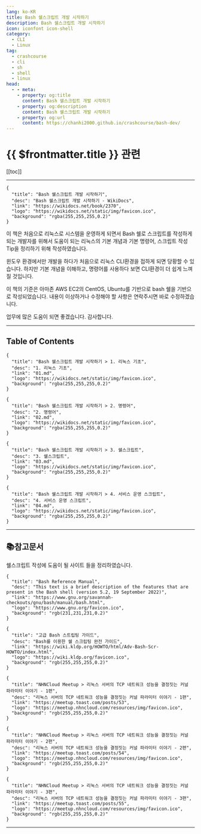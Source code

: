 ```yaml
---
lang: ko-KR
title: Bash 쉘스크립트 개발 시작하기
description: Bash 쉘스크립트 개발 시작하기
icon: iconfont icon-shell
category: 
  - CLI
  - Linux
tag: 
  - crashcourse
  - cli
  - sh
  - shell
  - linux
head:
  - - meta:
    - property: og:title
      content: Bash 쉘스크립트 개발 시작하기
    - property: og:description
      content: Bash 쉘스크립트 개발 시작하기
    - property: og:url
      content: https://chanhi2000.github.io/crashcourse/bash-dev/
---
```


# {{ $frontmatter.title }} 관련

[[toc]]

---

```component VPCard
{
  "title": "Bash 쉘스크립트 개발 시작하기",
  "desc": "Bash 쉘스크립트 개발 시작하기 - WikiDocs",
  "link": "https://wikidocs.net/book/2370",
  "logo": "https://wikidocs.net/static/img/favicon.ico",
  "background": "rgba(255,255,255,0.2)"
}
```

이 책은 처음으로 리눅스로 시스템을 운영하게 되면서 Bash 쉘로 스크립트를 작성하게 되는 개발자를 위해서 도움이 되는 리눅스의 기본 개념과 기본 명령어, 스크립트 작성 Tip을 정리하기 위해 작성하였습니다.

윈도우 환경에서만 개발을 하다가 처음으로 리눅스 CLI환경을 접하게 되면 당황할 수 있습니다. 하지만 기본 개념을 이해하고, 명령어를 사용하다 보면 CLI환경이 더 쉽게 느껴질 것입니다.

이 책의 기준은 아마존 AWS EC2의 CentOS, Ubuntu를 기반으로 bash 쉘을 기반으로 작성되었습니다. 내용이 이상하거나 수정해야 할 사항은 연락주시면 바로 수정하겠습니다.

업무에 많은 도움이 되면 좋겠습니다. 감사합니다.

---

## Table of Contents

```component VPCard
{
  "title": "Bash 쉘스크립트 개발 시작하기 > 1. 리눅스 기초",
  "desc": "1. 리눅스 기초",
  "link": "01.md",
  "logo": "https://wikidocs.net/static/img/favicon.ico",
  "background": "rgba(255,255,255,0.2)"
}
```

```component VPCard
{
  "title": "Bash 쉘스크립트 개발 시작하기 > 2. 명령어",
  "desc": "2. 명령어",
  "link": "02.md",
  "logo": "https://wikidocs.net/static/img/favicon.ico",
  "background": "rgba(255,255,255,0.2)"
}
```

```component VPCard
{
  "title": "Bash 쉘스크립트 개발 시작하기 > 3. 쉘스크립트",
  "desc": "3. 쉘스크립트",
  "link": "03.md",
  "logo": "https://wikidocs.net/static/img/favicon.ico",
  "background": "rgba(255,255,255,0.2)"
}
```

```component VPCard
{
  "title": "Bash 쉘스크립트 개발 시작하기 > 4. 서비스 운영 스크립트",
  "desc": "4. 서비스 운영 스크립트",
  "link": "04.md",
  "logo": "https://wikidocs.net/static/img/favicon.ico",
  "background": "rgba(255,255,255,0.2)"
}
```

---

## 📚참고문서

쉘스크립트 작성에 도움이 될 사이트 들을 정리하였습니다.

```component VPCard
{
  "title": "Bash Reference Manual",
  "desc": "This text is a brief description of the features that are present in the Bash shell (version 5.2, 19 September 2022)",
  "link": "https://www.gnu.org/savannah-checkouts/gnu/bash/manual/bash.html",
  "logo": "https://www.gnu.org/favicon.ico",
  "background": "rgb(231,231,231,0.2)"
}
```

```component VPCard
{
  "title": "고급 Bash 스트립팅 가이드",
  "desc": "Bash를 이용한 쉘 스크립팅 완전 가이드",
  "link": "https://wiki.kldp.org/HOWTO/html/Adv-Bash-Scr-HOWTO/index.html",
  "logo": "https://wiki.kldp.org/favicon.ico",
  "background": "rgb(255,255,255,0.2)"
}
```

```component VPCard
{
  "title": "NHNCloud Meetup > 리눅스 서버의 TCP 네트워크 성능을 결정짓는 커널 파라미터 이야기 - 1편",
  "desc": "리눅스 서버의 TCP 네트워크 성능을 결정짓는 커널 파라미터 이야기 - 1편",
  "link": "https://meetup.toast.com/posts/53",
  "logo": "https://meetup.nhncloud.com/resources/img/favicon.ico",
  "background": "rgb(255,255,255,0.2)"
}
```

```component VPCard
{
  "title": "NHNCloud Meetup > 리눅스 서버의 TCP 네트워크 성능을 결정짓는 커널 파라미터 이야기 - 2편",
  "desc": "리눅스 서버의 TCP 네트워크 성능을 결정짓는 커널 파라미터 이야기 - 2편",
  "link": "https://meetup.toast.com/posts/54",
  "logo": "https://meetup.nhncloud.com/resources/img/favicon.ico",
  "background": "rgb(255,255,255,0.2)"
}
```

```component VPCard
{
  "title": "NHNCloud Meetup > 리눅스 서버의 TCP 네트워크 성능을 결정짓는 커널 파라미터 이야기 - 3편",
  "desc": "리눅스 서버의 TCP 네트워크 성능을 결정짓는 커널 파라미터 이야기 - 3편",
  "link": "https://meetup.toast.com/posts/55",
  "logo": "https://meetup.nhncloud.com/resources/img/favicon.ico",
  "background": "rgb(255,255,255,0.2)"
}
```

---

<TagLinks />